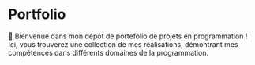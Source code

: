 # Portfolio
🚀 Bienvenue dans mon dépôt de portefolio de projets en programmation ! Ici, vous trouverez une collection de mes réalisations, démontrant mes compétences dans différents domaines de la programmation.
